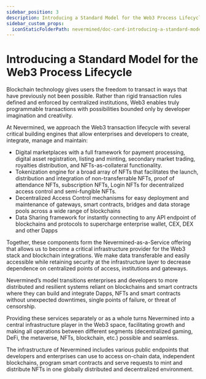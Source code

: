 ```yaml
---
sidebar_position: 3
description: Introducing a Standard Model for the Web3 Process Lifecycle
sidebar_custom_props:
  iconStaticFolderPath: nevermined/doc-card-introducing-a-standard-model-for-the-web3-process-lifecycle.svg
---
```


# Introducing a Standard Model for the Web3 Process Lifecycle

Blockchain technology gives users the freedom to transact in ways that have previously not been possible. Rather than rigid transaction rules defined and enforced by centralized institutions, Web3 enables truly programmable transactions with possibilities bounded only by developer imagination and creativity.

At Nevermined, we approach the Web3 transaction lifecycle with several critical building engines that allow enterprises and developers to create, integrate, manage and maintain:

- Digital marketplaces with a full framework for payment processing, digital asset registration, listing and minting, secondary market trading, royalties distribution, and NFTs-as-collateral functionality.
- Tokenization engine for a broad array of NFTs that facilitates the launch, distribution and integration of non-transferrable NFTs, proof of attendance NFTs, subscription NFTs, Login NFTs for decentralized access control and semi-fungible NFTs.
- Decentralized Access Control mechanisms for easy deployment and maintenance of gateways, smart contracts, bridges and data storage pools across a wide range of blockchains
- Data Sharing framework for instantly connecting to any API endpoint of blockchains and protocols to supercharge enterprise wallet, CEX, DEX and other Dapps

Together, these components form the Nevermined-as-a-Service offering that allows us to become a critical infrastructure provider for the Web3 stack and blockchain integrations. We make data transferable and easily accessible while retaining security at the infrastructure layer to decrease dependence on centralized points of access, institutions and gateways.

Nevermined’s model transitions enterprises and developers to more distributed and resilient systems reliant on blockchains and smart contracts where they can build and integrate Dapps, NFTs and smart contracts without unexpected downtimes, single points of failure, or threat of censorship.

Providing these services separately or as a whole turns Nevermined into a central infrastructure player in the Web3 space, facilitating growth and making all operations between different segments (decentralized gaming, DeFi, the metaverse, NFTs, blockchain, etc.) possible and seamless.

The infrastructure of Nevermined includes various public endpoints that developers and enterprises can use to access on-chain data, independent blockchains, program smart contracts and serve requests to mint and distribute NFTs in one globally distributed and decentralized environment.

